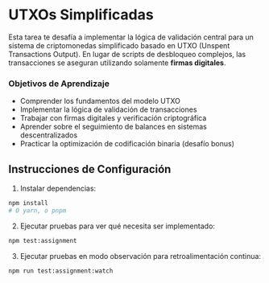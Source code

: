 # UTXOs Simplificadas

Esta tarea te desafía a implementar la lógica de validación central para un sistema de criptomonedas simplificado basado en UTXO (Unspent Transactions Output). En lugar de scripts de desbloqueo complejos, las transacciones se aseguran utilizando solamente **firmas digitales**.

### Objetivos de Aprendizaje

- Comprender los fundamentos del modelo UTXO
- Implementar la lógica de validación de transacciones
- Trabajar con firmas digitales y verificación criptográfica
- Aprender sobre el seguimiento de balances en sistemas descentralizados
- Practicar la optimización de codificación binaria (desafío bonus)

## Instrucciones de Configuración

1. Instalar dependencias:
```bash
npm install
# O yarn, o pnpm
```

2. Ejecutar pruebas para ver qué necesita ser implementado:
```bash
npm test:assignment
```

3. Ejecutar pruebas en modo observación para retroalimentación continua:
```bash
npm run test:assignment:watch
```
